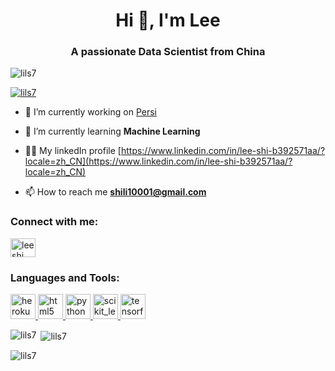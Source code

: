 <h1 align="center">Hi 👋, I'm Lee</h1>
<h3 align="center">A passionate Data Scientist from China</h3>

<p align="left"> <img src="https://komarev.com/ghpvc/?username=lils7&label=Profile%20views&color=0e75b6&style=flat" alt="lils7" /> </p>

<p align="left"> <a href="https://github.com/ryo-ma/github-profile-trophy"><img src="https://github-profile-trophy.vercel.app/?username=lils7" alt="lils7" /></a> </p>

- 🔭 I’m currently working on [Persi](https://github.com/PCA2021)

- 🌱 I’m currently learning **Machine Learning**

- 👨‍💻 My linkedIn profile [https://www.linkedin.com/in/lee-shi-b392571aa/?locale=zh_CN](https://www.linkedin.com/in/lee-shi-b392571aa/?locale=zh_CN)

- 📫 How to reach me **shili10001@gmail.com**

<h3 align="left">Connect with me:</h3>
<p align="left">
<a href="https://linkedin.com/in/lee shi" target="blank"><img align="center" src="https://cdn.jsdelivr.net/npm/simple-icons@3.0.1/icons/linkedin.svg" alt="lee shi" height="30" width="40" /></a>
</p>

<h3 align="left">Languages and Tools:</h3>
<p align="left"> <a href="https://heroku.com" target="_blank"> <img src="https://www.vectorlogo.zone/logos/heroku/heroku-icon.svg" alt="heroku" width="40" height="40"/> </a> <a href="https://www.w3.org/html/" target="_blank"> <img src="https://devicons.github.io/devicon/devicon.git/icons/html5/html5-original-wordmark.svg" alt="html5" width="40" height="40"/> </a> <a href="https://www.python.org" target="_blank"> <img src="https://devicons.github.io/devicon/devicon.git/icons/python/python-original.svg" alt="python" width="40" height="40"/> </a> <a href="https://scikit-learn.org/" target="_blank"> <img src="https://upload.wikimedia.org/wikipedia/commons/0/05/Scikit_learn_logo_small.svg" alt="scikit_learn" width="40" height="40"/> </a> <a href="https://www.tensorflow.org" target="_blank"> <img src="https://www.vectorlogo.zone/logos/tensorflow/tensorflow-icon.svg" alt="tensorflow" width="40" height="40"/> </a> </p>

<p><img align="left" src="https://github-readme-stats.vercel.app/api/top-langs?username=lils7&show_icons=true&locale=en&layout=compact" alt="lils7" /></p>

<p>&nbsp;<img align="center" src="https://github-readme-stats.vercel.app/api?username=lils7&show_icons=true&locale=en" alt="lils7" /></p>

<p><img align="center" src="https://github-readme-streak-stats.herokuapp.com/?user=lils7&" alt="lils7" /></p>
